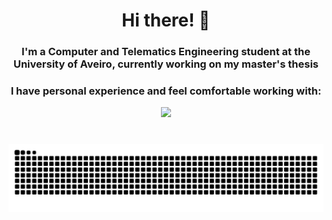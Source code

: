 <div align="center">

# Hi there! 👋  
### I'm a Computer and Telematics Engineering student at the University of Aveiro, currently working on my master's thesis  
</div>
<h3 align="center">I have personal experience and feel comfortable working with:</h3>
<p align="center">
  <a href="https://skillicons.dev">
    <img src="https://skillicons.dev/icons?i=c,cpp,py,java,go,js,react,html,css,mysql,postgres,cmake,androidstudio,aws,terraform,postman,docker,git,bash,linux,arch,ubuntu,neovim,vim,obsidian,latex,md" />
  </a>
</p>

#
###
![Snake animation](https://github.com/pmacoutinho/pmacoutinho/blob/output/github-contribution-grid-snake-dark.svg)
